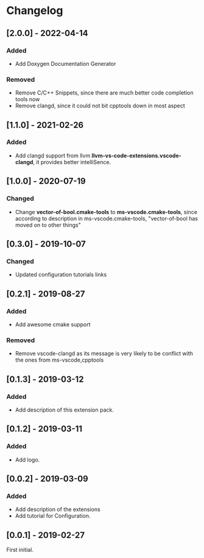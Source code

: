 <!-- Check [Keep a Changelog](http://keepachangelog.com/) for recommendations on how to structure this file. -->

# Changelog


## [2.0.0] - 2022-04-14

### Added

- Add Doxygen Documentation Generator

### Removed

- Remove C/C++ Snippets, since there are much better code completion tools now
- Remove clangd, since it could not bit cpptools down in most aspect

## [1.1.0] - 2021-02-26

### Added

- Add clangd support from llvm **llvm-vs-code-extensions.vscode-clangd**, it provides better intelliSence.

## [1.0.0] - 2020-07-19

### Changed

- Change **vector-of-bool.cmake-tools** to **ms-vscode.cmake-tools**, since according to description in ms-vscode.cmake-tools, "vector-of-bool has moved on to other things"

## [0.3.0] - 2019-10-07

### Changed

- Updated configuration tutorials links

## [0.2.1] - 2019-08-27

### Added

- Add awesome cmake support

### Removed

- Remove vscode-clangd as its message is very likely to be conflict with the
  ones from ms-vscode,cpptools

## [0.1.3] - 2019-03-12

### Added

- Add description of this extension pack.

## [0.1.2] - 2019-03-11

### Added

- Add logo.

## [0.0.2] - 2019-03-09

### Added

- Add description of the extensions
- Add tutorial for Configuration.

## [0.0.1] - 2019-02-27

First initial.